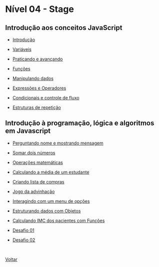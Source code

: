 # Nível 04 - Stage

## Introdução aos conceitos JavaScript

- [Introdução](./introducao_aos_conceitos_JavaScript/introducao.md)

- [Variáveis](./introducao_aos_conceitos_JavaScript/variaveis.md)

- [Praticando e avançando](./introducao_aos_conceitos_JavaScript/praticando_e_avancando.md)

- [Funções](./introducao_aos_conceitos_JavaScript/funcoes.md)

- [Manipulando dados](./introducao_aos_conceitos_JavaScript/manipulando_dados.MD)

- [Expressões e Operadores](./introducao_aos_conceitos_JavaScript/expressoes_e_operadores.md)

- [Condicionais e controle de fluxo](./introducao_aos_conceitos_JavaScript/condicionais_e_controle_de_fluxo.md)

- [Estruturas de repetição](./introducao_aos_conceitos_JavaScript/estrturas_de_repeti%C3%A7%C3%A3o.md)

## Introdução à programação, lógica e algoritmos em Javascript

- [Perguntando nome e mostrando mensagem](./introducao_a_programacao_logica_e_algoritmos_com_JavaScript/problema1.md)

- [Somar dois números](./introducao_a_programacao_logica_e_algoritmos_com_JavaScript/problema2.md)

- [Operações matemáticas](./introducao_a_programacao_logica_e_algoritmos_com_JavaScript/problema3.md)

- [Calculando a média de um estudante](./introducao_a_programacao_logica_e_algoritmos_com_JavaScript/problema4.md)

- [Criando lista de compras](./introducao_a_programacao_logica_e_algoritmos_com_JavaScript/problema5.md)

- [Jogo da advinhação](./introducao_a_programacao_logica_e_algoritmos_com_JavaScript/problema6.md)

- [Interagindo com um menu de opções](./introducao_a_programacao_logica_e_algoritmos_com_JavaScript/problema7.md)

- [Estruturando dados com Objetos](./introducao_a_programacao_logica_e_algoritmos_com_JavaScript/problema8.md)

- [Calculando IMC dos pacientes com Funções](./introducao_a_programacao_logica_e_algoritmos_com_JavaScript/problema9.md)

- [Desafio 01](./introducao_a_programacao_logica_e_algoritmos_com_JavaScript/exercicio1.md)

- [Desafio 02](./introducao_a_programacao_logica_e_algoritmos_com_JavaScript/exercicio2.md)

<br>

<a href="../../README.md">Voltar</a>
